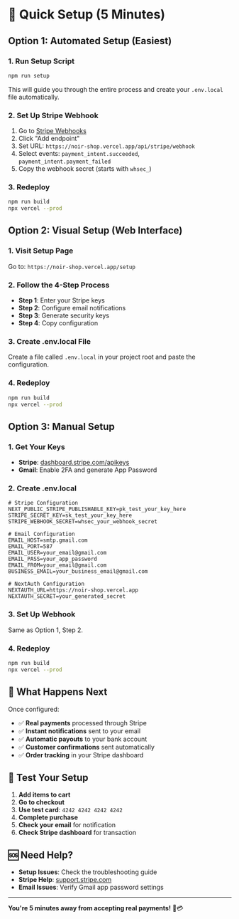 # 🚀 Quick Setup (5 Minutes)

## Option 1: Automated Setup (Easiest)

### 1. Run Setup Script
```bash
npm run setup
```
This will guide you through the entire process and create your `.env.local` file automatically.

### 2. Set Up Stripe Webhook
1. Go to [Stripe Webhooks](https://dashboard.stripe.com/webhooks)
2. Click "Add endpoint"
3. Set URL: `https://noir-shop.vercel.app/api/stripe/webhook`
4. Select events: `payment_intent.succeeded`, `payment_intent.payment_failed`
5. Copy the webhook secret (starts with `whsec_`)

### 3. Redeploy
```bash
npm run build
npx vercel --prod
```

## Option 2: Visual Setup (Web Interface)

### 1. Visit Setup Page
Go to: `https://noir-shop.vercel.app/setup`

### 2. Follow the 4-Step Process
- **Step 1**: Enter your Stripe keys
- **Step 2**: Configure email notifications
- **Step 3**: Generate security keys
- **Step 4**: Copy configuration

### 3. Create .env.local File
Create a file called `.env.local` in your project root and paste the configuration.

### 4. Redeploy
```bash
npm run build
npx vercel --prod
```

## Option 3: Manual Setup

### 1. Get Your Keys
- **Stripe**: [dashboard.stripe.com/apikeys](https://dashboard.stripe.com/apikeys)
- **Gmail**: Enable 2FA and generate App Password

### 2. Create .env.local
```env
# Stripe Configuration
NEXT_PUBLIC_STRIPE_PUBLISHABLE_KEY=pk_test_your_key_here
STRIPE_SECRET_KEY=sk_test_your_key_here
STRIPE_WEBHOOK_SECRET=whsec_your_webhook_secret

# Email Configuration
EMAIL_HOST=smtp.gmail.com
EMAIL_PORT=587
EMAIL_USER=your_email@gmail.com
EMAIL_PASS=your_app_password
EMAIL_FROM=your_email@gmail.com
BUSINESS_EMAIL=your_business_email@gmail.com

# NextAuth Configuration
NEXTAUTH_URL=https://noir-shop.vercel.app
NEXTAUTH_SECRET=your_generated_secret
```

### 3. Set Up Webhook
Same as Option 1, Step 2.

### 4. Redeploy
```bash
npm run build
npx vercel --prod
```

## 🎯 What Happens Next

Once configured:
- ✅ **Real payments** processed through Stripe
- ✅ **Instant notifications** sent to your email
- ✅ **Automatic payouts** to your bank account
- ✅ **Customer confirmations** sent automatically
- ✅ **Order tracking** in your Stripe dashboard

## 🧪 Test Your Setup

1. **Add items to cart**
2. **Go to checkout**
3. **Use test card**: `4242 4242 4242 4242`
4. **Complete purchase**
5. **Check your email** for notification
6. **Check Stripe dashboard** for transaction

## 🆘 Need Help?

- **Setup Issues**: Check the troubleshooting guide
- **Stripe Help**: [support.stripe.com](https://support.stripe.com)
- **Email Issues**: Verify Gmail app password settings

---

**You're 5 minutes away from accepting real payments!** 🚀💳




